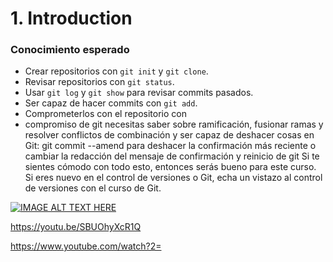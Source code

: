 # 1. Introduction #

### Conocimiento esperado ###

- Crear repositorios con `git init` y `git clone`.
- Revisar repositorios con `git status`.
- Usar `git log` y `git show` para revisar commits pasados.
- Ser capaz de hacer commits con `git add`.
- Comprometerlos con el repositorio con 
- compromiso de git necesitas saber sobre ramificación, fusionar ramas y resolver conflictos de combinación y ser capaz de deshacer cosas en Git: git commit --amend para deshacer la confirmación más reciente o cambiar la redacción del mensaje de confirmación y reinicio de git Si te sientes cómodo con todo esto, entonces serás bueno para este curso. Si eres nuevo en el control de versiones o Git, echa un vistazo al control de versiones con el curso de Git.

[![IMAGE ALT TEXT HERE](https://img.youtube.com/vi/&v=SBUOhyXcR1Q/0.jpg)](https://www.youtube.com/watch?v=&v=SBUOhyXcR1Q)

https://youtu.be/SBUOhyXcR1Q

https://www.youtube.com/watch?2=
